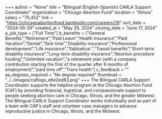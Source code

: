 +++
author = "None"
title = "Bilingual (English-Spanish) CARLA Support Coordinator"
organization = "Chicago Abortion Fund"
location = "Illinois"
salary = "75,452"
link = "https://chicagoabortionfund.bamboohr.com/careers/29"
sort_date = "2024-05-29"
created_at = "May 29, 2024"
closing_date = "June 17, 2024"
a_job_type = ["Full Time"]
b_benefits = ["General Benefits","Retirement","Paid Leave","Health Insurance","Paid Vacation","Dental","Sick time","Disability insurance","Professional development","Life insurance","Sabbatical ","Transit benefits","Short-term disability insurance","Long-term disability insurance","Abortion procedure funding","Unlimited vacation","a retirement plan (with a company contribution starting the first of the quarter after 6 months of employment)","paid time off","Trans health"]
c_feedback = ""
aa_degrees_required = "No degree required"
thumbnail = "../../images/caflogo_e6e2ed83.png"
+++
The Bilingual CARLA Support Coordinator supports the helpline program at the Chicago Abortion Fund (CAF) by providing financial, logistical, and compassionate support to people seeking abortion care in Chicago, Illinois, and the greater Midwest. The Bilingual CARLA Support Coordinator works individually and as part of a team with CAF’s staff and volunteer case managers to advance reproductive justice in Chicago, Illinois, and the Midwest. 
